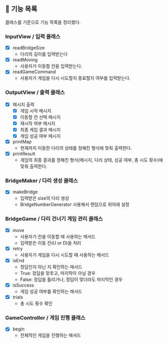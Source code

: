 ## 🚀 기능 목록

클래스를 기준으로 기능 목록을 정리했다.

### InputView / 입력 클래스

- [x] readBridgeSize
    - 다리의 길이를 입력받는다
- [x] readMoving
    - 사용자가 이동할 칸을 입력받는다.
- [x] readGameCommand
    - 사용자가 게임을 다시 시도할지 종료할지 여부를 입력받는다.

### OutputView / 출력 클래스

- [x] 메시지 출력
    - [x] 게임 시작 메시지
    - [x] 이동할 칸 선택 메시지
    - [x] 재시작 여부 메시지
    - [x] 최종 게임 결과 메시지
    - [x] 게임 성공 여부 메시지
- [x] printMap
    - 현재까지 이동한 다리의 상태를 정해진 형식에 맞춰 출력한다.
- [x] printResult
    - 게임의 최종 결과를 정해진 형식(메시지, 다리 상태, 성공 여부, 총 시도 횟수)에 맞춰 출력한다.

### BridgeMaker / 다리 생성 클래스

- [x] makeBridge
    - 입력받은 size의 다리 생성
    - BridgeNumberGenerator 사용해서 랜덤으로 위아래 설정

### BridgeGame / 다리 건너기 게임 관리 클래스

- [x] move
    - 사용자가 칸을 이동할 때 사용하는 메서드
    - 입력받은 이동 칸(U or D)을 처리
- [x] retry
    - 사용자가 게임을 다시 시도할 때 사용하는 메서드
- [x] isEnd
    - 정답인지 아닌 지 확인하는 매서드
    - True: 정답을 맞추고, 마지막이 아닐 경우
    - False: 정답을 틀리거나, 정답이 맞더라도 마지막인 경우
- [x] isSuccess
    - 게임 성공 여부를 확인하는 매서드
- [x] trials
    - 총 시도 횟수 확인

### GameController / 게임 진행 클래스

- [x] begin
    - 전체적인 게임을 진행하는 매서드